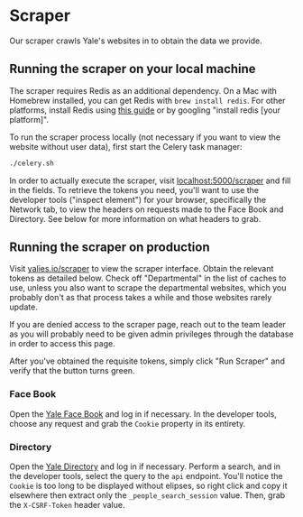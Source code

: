 # Scraper
Our scraper crawls Yale's websites in to obtain the data we provide.

## Running the scraper on your local machine
The scraper requires Redis as an additional dependency. On a Mac with Homebrew installed, you can get Redis with `brew install redis`. For other platforms, install Redis using [this guide](https://redis.io/topics/quickstart) or by googling "install redis [your platform]".

To run the scraper process locally (not necessary if you want to view the website without user data), first start the Celery task manager:
```sh
./celery.sh
```
In order to actually execute the scraper, visit [localhost:5000/scraper](http://localhost:5000/scraper) and fill in the fields. To retrieve the tokens you need, you'll want to use the developer tools ("inspect element") for your browser, specifically the Network tab, to view the headers on requests made to the Face Book and Directory. See below for more information on what headers to grab.

## Running the scraper on production
Visit [yalies.io/scraper](https://yalies.io/scraper) to view the scraper interface. Obtain the relevant tokens as detailed below. Check off "Departmental" in the list of caches to use, unless you also want to scrape the departmental websites, which you probably don't as that process takes a while and those websites rarely update.

If you are denied access to the scraper page, reach out to the team leader as you will probably need to be given admin privileges through the database in order to access this page.

After you've obtained the requisite tokens, simply click "Run Scraper" and verify that the button turns green.

### Face Book
Open the [Yale Face Book](https://students.yale.edu/facebook) and log in if necessary. In the developer tools, choose any request and grab the `Cookie` property in its entirety.

### Directory
Open the [Yale Directory](https://directory.yale.edu) and log in if necessary. Perform a search, and in the developer tools, select the query to the `api` endpoint. You'll notice the `Cookie` is too long to be displayed without elipses, so right click and copy it elsewhere then extract only the `_people_search_session` value. Then, grab the `X-CSRF-Token` header value.
